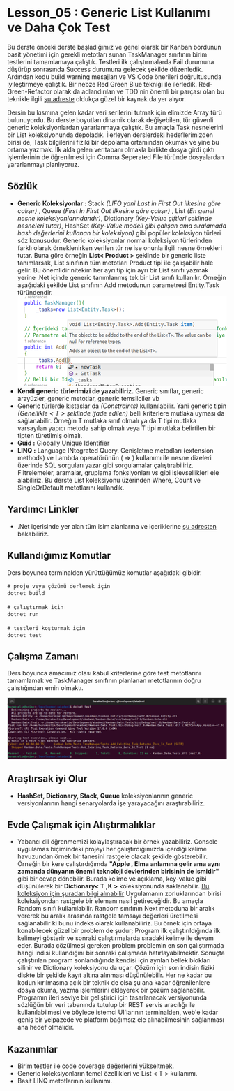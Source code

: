 # Lesson_05 : Generic List Kullanımı ve Daha Çok Test

Bu derste önceki derste başladığımız ve genel olarak bir Kanban bordunun basit yönetimi için gerekli metotları sunan TaskManager sınıfının birim testlerini tamamlamaya çalıştık. Testleri ilk çalıştırmalarda Fail durumuna düşürüp sonrasında Success durumuna gelecek şekilde düzenledik. Ardından kodu build warning mesajları ve VS Code önerileri doğrultusunda iyileştirmeye çalıştık. Bir nebze Red Green Blue tekniği ile ilerledik. Red-Green-Refactor olarak da adlandırılan ve TDD'nin önemli bir parçası olan bu teknikle ilgili [şu adreste](https://www.codecademy.com/article/tdd-red-green-refactor) oldukça güzel bir kaynak da yer alıyor. 

Dersin bu kısmına gelen kadar veri serilerini tutmak için elimizde Array türü bulunuyordu. Bu derste boyutları dinamik olarak değişebilen, tür güvenli generic koleksiyonlardan yararlanmaya çalıştık. Bu amaçla Task nesnelerini bir List koleksiyonunda depoladık. İlerleyen derslerdeki hedeflerimizden birisi de, Task bilgilerini fiziki bir depolama ortamından okumak ve yine bu ortama yazmak. İlk akla gelen veritabanı olmakla birlikte dosya girdi çıktı işlemlerinin de öğrenilmesi için Comma Seperated File türünde dosyalardan yararlanmayı planlıyoruz.

## Sözlük

- **Generic Koleksiyonlar :** Stack *(LIFO yani Last in First Out ilkesine göre çalışır)* , Queue *(First In First Out ilkesine göre çalışır)* , List *(En genel nesne koleksiyonlarındandır)*, Dictionary *(Key-Value çiftleri şeklinde nesneleri tutar)*, HashSet *(Key-Value modeli gibi çalışan ama sıralamada hash değerlerini kullanan bir koleksiyon)* gibi popüler koleksiyon türleri söz konusudur. Generic koleksiyonlar normal koleksiyon türlerinden farklı olarak örneklenirken verilen tür ne ise onunla ilgili nesne örnekleri tutar. Buna göre örneğin **List< Product >** şeklinde bir generic liste tanımlarsak, List sınıfının tüm metotları Product tipi ile çalışabilir hale gelir. Bu önemlidir nitekim her ayrı tip için ayrı bir List sınıfı yazmak yerine .Net içinde generic tanımlanmış tek bir List sınıfı kullanılır.
Örneğin aşağıdaki şekilde List sınıfının Add metodunun parametresi Entity.Task türündendir.
![generics.png](../generics.png)
- **Kendi generic türlerimizi de yazabiliriz.** Generic sınıflar, generic arayüzler, generic metotlar, generic temsilciler vb
- Generic türlerde kıstaslar da *(Constraints)*  kullanılabilir. Yani generic tipin *(Genellikle < T > şeklinde ifade edilen)* belli kriterlere mutlaka uyması da sağlanabilir. Örneğin T mutlaka sınıf olmalı ya da T tipi mutlaka varsayılan yapıcı metoda sahip olmalı veya T tipi mutlaka belirtilen bir tipten türetilmiş olmalı.
- **Guid :** Globally Unique Identifier
- **LINQ :** Language INtegrated Query. Genişletme metodları (extension methods) ve Lambda operatörünün ( => ) kullanımı ile nesne dizeleri üzerinde SQL sorguları yazar gibi sorgulamalar çalıştırabiliriz. Filtrelemeler, aramalar, gruplama fonksiyonları vs gibi işlevsellikleri ele alabiliriz. Bu derste List koleksiyonu üzerinden Where, Count ve SingleOrDefault metotlarını kullandık.

## Yardımcı Linkler

- .Net içerisinde yer alan tüm isim alanlarına ve içeriklerine [şu adresten](https://learn.microsoft.com/en-us/dotnet/api/?view=net-8.0) bakabiliriz.

## Kullandığımız Komutlar

Ders boyunca terminalden yürüttüğümüz komutlar aşağıdaki gibidir.

```shell
# proje veya çözümü derlemek için
dotnet build

# çalıştırmak için
dotnet run

# testleri koşturmak için
dotnet test
```

## Çalışma Zamanı

Ders boyunca amacımız olası kabul kriterlerine göre test metotlarını tamamlamak ve TaskManager sınıfının planlanan metotlarının doğru çalıştığından emin olmaktı.

![runtime.png](../runtime.png)

## Araştırsak iyi Olur

- **HashSet, Dictionary, Stack, Queue** koleksiyonlarının generic versiyonlarının hangi senaryolarda işe yarayacağını araştırabiliriz.

## Evde Çalışmak için Atıştırmalıklar

- Yabancı dil öğrenmemizi kolaylaştıracak bir örnek yazabiliriz. Console uygulamas biçimindeki projeyi her çalıştırdığımızda içerdiği kelime havuzundan örnek bir tanesini rastgele olacak şekilde gösterebilir. Örneğin bir kere çalıştırdığımda **"Apple , Elma anlamına gelir ama aynı zamanda dünyanın önemli teknoloji devlerinden birisinin de ismidir"** gibi bir cevap dönebilir. Burada kelime ve açıklama, key-value gibi düşünülerek bir **Dictionary< T ,K >** koleksiyonunda saklanabilir. [Bu koleksiyon için şuradan bilgi alınabilir](https://learn.microsoft.com/en-us/dotnet/api/system.collections.generic.dictionary-2?view=net-8.0) Uygulamanın zorluklarından birisi koleksiyondan rastgele bir elemanı nasıl getireceğidir. Bu amaçla Random sınıfı kullanılabilir. Random sınıfının Next metoduna bir aralık vererek bu aralık arasında rastgele tamsayı değerleri üretilmesi sağlanabilir ki bunu indeks olarak kullanabiliriz. Bu örnek için ortaya konabilecek güzel bir problem de şudur; Program ilk çalıştırıldığında ilk kelimeyi gösterir ve sonraki çalıştırmalarda sıradaki kelime ile devam eder. Burada çözülmesi gereken problem problemin en son çalıştırmada hangi indisi kullandığını bir sonraki çalışmada hatırlayabilmektir. Sonuçta çalıştırılan program sonlandığında kendisi için ayrılan bellek blokları silinir ve Dictionary koleksiyonu da uçar. Çözüm için son indisin fiziki diskte bir şekilde kayıt altına alınması düşünülebilir. Her ne kadar bu kodun kırılmasına açık bir teknik de olsa şu ana kadar öğrenilenlere dosya okuma, yazma işlemlerini ekleyerek bir çözüm sağlanabilir. Programın ileri seviye bir geliştirici için tasarlanacak versiyonunda sözlüğün bir veri tabanında tutulup bir REST servis aracılığı ile kullanılabilmesi ve böylece istemci UI'larının terminalden, web'e kadar geniş bir yelpazede ve platform bağımsız ele alınabilmesinin sağlanması ana hedef olmalıdır.

## Kazanımlar

- Birim testler ile code coverage değerlerini yükseltmek.
- Generic koleksiyonların temel özellikleri ve List < T > kullanımı.
- Basit LINQ metotlarının kullanımı.